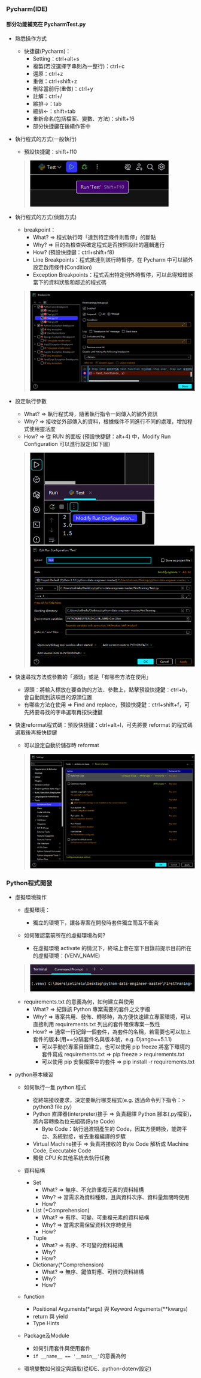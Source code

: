 ### Pycharm(IDE)

#### 部分功能補充在 PycharmTest.py

- 熟悉操作方式
    - 快捷鍵(Pycharm)：
        - Setting：ctrl+alt+s
        - 複製(若沒選擇字串則為一整行)：ctrl+c
        - 還原：ctrl+z
        - 重做：ctrl+shift+z
        - 刪除當前行(重做)：ctrl+y
        - 註解：ctrl+/
        - 縮排->：tab
        - 縮排<-：shift+tab
        - 重新命名(包括檔案、變數、方法)：shift+f6
        - 部分快捷鍵在後續作答中

- 執行程式的方式(一般執行)
    - 預設快捷鍵：shift+f10
  > ![run.png](img/run.png)

- 執行程式的方式(偵錯方式)
    - breakpoint：
        - What? => 程式執行時「達到特定條件則暫停」的斷點
        - Why? => 目的為檢查與確定程式是否按照設計的邏輯進行
        - How? (預設快捷鍵：ctrl+shift+f8)
        - Line Breakpoints：程式抵達到該行時暫停，在 Pycharm 中可以額外設定啟用條件(Condition)
        - Exception Breakpoints：程式丟出特定例外時暫停，可以此得知錯誤當下的資料狀態和鄰近的程式碼
  > ![breakpoint.png](img/breakpoint.png)

- 設定執行參數
    - What? => 執行程式時，隨著執行指令一同傳入的額外資訊
    - Why? => 接收從外部傳入的資料，根據條件不同進行不同的處理，增加程式使用靈活度
    - How? => 從 RUN 的面板 (預設快捷鍵：alt+4) 中，Modify Run Configuration 可以進行設定(如下圖)
  > ![modify-run-configuration.png](img/modify-run-configuration.png)
  > ![edit-run-configuration.png](img/edit-run-configuration.png)

- 快速尋找方法或參數的「源頭」或是「有哪些方法在使用」
    - 源頭：將輸入標放在要查詢的方法、參數上，點擊預設快捷鍵：ctrl+b，會自動跳到該項目的源頭位置
    - 有哪些方法在使用 => Find and replace，預設快捷鍵：ctrl+shift+f，可先將要尋找的字串選取再按快捷鍵

- 快速reformat程式碼：預設快捷鍵：ctrl+alt+l，可先將要 reformat 的程式碼選取後再按快捷鍵
    - 可以設定自動於儲存時 reformat
  > ![reformat-on-save.png](img/reformat-on-save.png)

### Python程式開發

- 虛擬環境操作
    - 虛擬環境：
        - 獨立的環境下，讓各專案在開發時套件獨立而互不衝突

    - 如何確認當前所在的虛擬環境為何?
        - 在虛擬環境 activate 的情況下，終端上會在當下目錄前提示目前所在的虛擬環境：(VENV_NAME)
  > ![terminal-venv.png](img/terminal-venv.png)

    - requirements.txt 的意義為何，如何建立與使用
        - What? => 紀錄該 Python 專案需要的套件之文字檔
        - Why? => 專案共用、發佈、轉移時，為方便快速建立專案環境，可以直接利用 requirements.txt 列出的套件確保專案一致性
        - How? => 通常一行紀錄一個套件，為套件的名稱，若需要也可以加上套件的版本(用==分隔套件名與版本號，e.g.
          Django==5.1.1)
            - 可以手動於專案目錄建立，也可以使用 pip freeze 將當下環境的套件寫成 requirements.txt => pip freeze >
              requirements.txt
            - 可以使用 pip 安裝檔案中的套件 => pip install -r requirements.txt

- python基本練習
    - 如何執行一隻 python 程式
        - 從終端接收要求，決定要執行哪支程式(e.g. 透過命令列下指令：> python3 file.py)
        - Python 直譯器(interpreter)接手 => 負責翻譯 Python 腳本(.py檔案)，將內容轉換為位元組碼(Byte Code)
            - Byte Code：執行過渡期產生的 Code，因其方便轉換，能跨平台、系統對接，省去重複編譯的步驟
        - Virtual Machine接手 => 負責將接收的 Byte Code 解析成 Machine Code, Executable Code
        - 觸發 CPU 和其他系統去執行任務

    - 資料結構
        - Set
            - What? => 無序、不允許重複元素的資料結構
            - Why? => 當需求為資料種類，且與資料次序、資料量無關時使用
            - How?
        - List (*Comprehension)
            - What? => 有序、可變、可重複元素的資料結構
            - Why? => 當需求需保留資料次序時使用
            - How?
        - Tuple
            - What? => 有序、不可變的資料結構
            - Why?
            - How?
        - Dictionary(*Comprehension)
            - What? => 無序、鍵值對應、可辨的資料結構
            - Why?
            - How?

    - function
        - Positional Arguments(*args) 與 Keyword Arguments(**kwargs)
        - return 與 yield
        - Type Hints

    - Package及Module
        - 如何引用套件與使用套件
        - `if __name__ == '__main__'`的意義為何

    - 環境變數如何設定與讀取(從IDE、python-dotenv設定)
